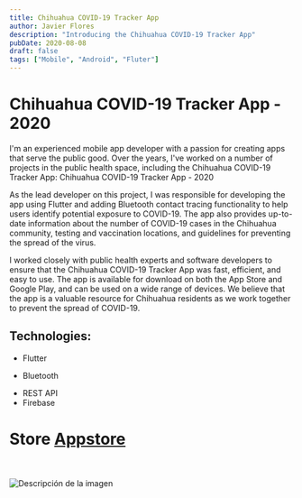 ```yaml
---
title: Chihuahua COVID-19 Tracker App
author: Javier Flores
description: "Introducing the Chihuahua COVID-19 Tracker App"
pubDate: 2020-08-08
draft: false
tags: ["Mobile", "Android", "Fluter"]
---
```



# Chihuahua COVID-19 Tracker App - 2020
I'm an experienced mobile app developer with a passion for creating apps that serve the public good. Over the years, I've worked on a number of projects in the public health space, including the Chihuahua COVID-19 Tracker App:
Chihuahua COVID-19 Tracker App - 2020

As the lead developer on this project, I was responsible for developing the app using Flutter and adding Bluetooth contact tracing functionality to help users identify potential exposure to COVID-19. The app also provides up-to-date information about the number of COVID-19 cases in the Chihuahua community, testing and vaccination locations, and guidelines for preventing the spread of the virus.

I worked closely with public health experts and software developers to ensure that the Chihuahua COVID-19 Tracker App was fast, efficient, and easy to use. The app is available for download on both the App Store and Google Play, and can be used on a wide range of devices. We believe that the app is a valuable resource for Chihuahua residents as we work together to prevent the spread of COVID-19.

## Technologies:
- Flutter
+ Bluetooth
- REST API
- Firebase

# Store [Appstore](https://apps.apple.com/es/app/salud-digital-chihuahua/id1503568960?ign-mpt=uo%3D4)
\
\
![Descripción de la imagen](https://play-lh.googleusercontent.com/zGp6ugtXlJbco3onMMTKUl3GQeE8nSHb-RkxynKlV1KVTj7iHnzCqhpuGfHJjtdsbQ=w2560-h1440-rw)

